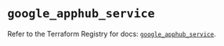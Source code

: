 # `google_apphub_service`

Refer to the Terraform Registry for docs: [`google_apphub_service`](https://registry.terraform.io/providers/hashicorp/google/6.29.0/docs/resources/apphub_service).
